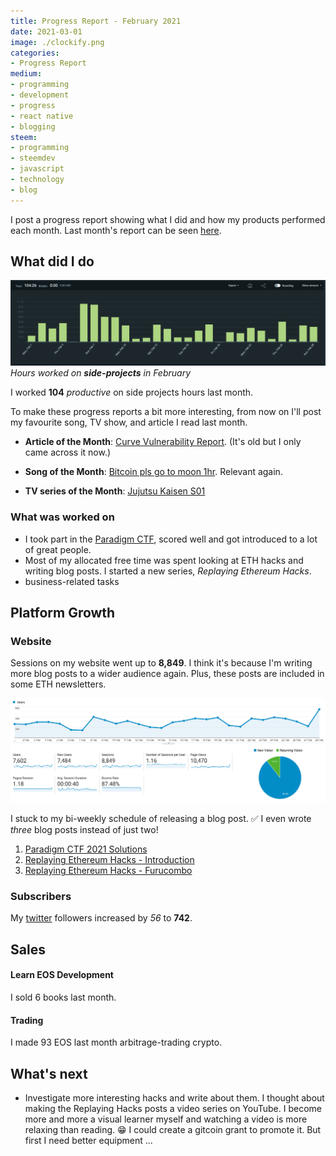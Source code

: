 ```yaml
---
title: Progress Report - February 2021
date: 2021-03-01
image: ./clockify.png
categories:
- Progress Report
medium:
- programming
- development
- progress
- react native
- blogging
steem:
- programming
- steemdev
- javascript
- technology
- blog
---
```



I post a progress report showing what I did and how my products performed each month.
Last month's report can be seen [here](/progress-report-january-2021).

## What did I do

![Productive Hours in February](./clockify.png)
_Hours worked on **side-projects** in February_

I worked **104** _productive_ on side projects hours last month.

To make these progress reports a bit more interesting, from now on I'll post my favourite song, TV show, and article I read last month.

* **Article of the Month**: [Curve Vulnerability Report](https://medium.com/@peter_4205/curve-vulnerability-report-a1d7630140ec). (It's old but I only came across it now.)
* **Song of the Month**: [Bitcoin pls go to moon 1hr](https://www.youtube.com/watch?v=_PXU0thDHCU). Relevant again.

* **TV series of the Month**: [Jujutsu Kaisen S01](https://trakt.tv/shows/jujutsu-kaisen)

### What was worked on

* I took part in the [Paradigm CTF](https://ctf.paradigm.xyz), scored well and got introduced to a lot of great people.
* Most of my allocated free time was spent looking at ETH hacks and writing blog posts. I started a new series, _Replaying Ethereum Hacks_.
* business-related tasks

## Platform Growth

### Website

Sessions on my website went up to **8,849**.
I think it's because I'm writing more blog posts to a wider audience again. Plus, these posts are included in some ETH newsletters.

![Website Traffic](./website-traffic.png)

I stuck to my bi-weekly schedule of releasing a blog post. ✅
I even wrote _three_ blog posts instead of just two!

1. [Paradigm CTF 2021 Solutions](/paradigm-ctf-2021-solutions/)
2. [Replaying Ethereum Hacks - Introduction](/replaying-ethereum-hacks-introduction/)
3. [Replaying Ethereum Hacks - Furucombo](/replaying-ethereum-hacks-furucombo/)

### Subscribers

My [twitter](https://twitter.com/cmichelio) followers increased by _56_ to **742**.

## Sales

#### Learn EOS Development

I sold 6 books last month.

#### Trading

I made 93 EOS last month arbitrage-trading crypto.

## What's next

* Investigate more interesting hacks and write about them. I thought about making the Replaying Hacks posts a video series on YouTube. I become more and more a visual learner myself and watching a video is more relaxing than reading. 😁 I could create a gitcoin grant to promote it. But first I need better equipment ...